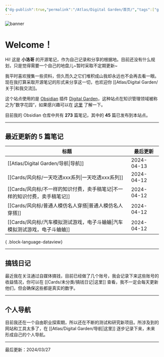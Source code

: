 ```yaml
---
{"dg-publish":true,"permalink":"/Atlas/Digital Garden/首页/","tags":["gardenEntry","gardenEntry"],"noteIcon":1,"created":"2024-03-26","updated":"2024-04-10"}
---
```


![banner](http://img.xlg.life/images/202404100413287.webp)
# Welcome！
Hi! 这是 **小洛哥** 的开源笔记，作为自己记录和分享的根据地。目前还没有什么规划，只是觉得需要一个自己的地盘儿~暂时采取不定期更新~

我平时喜欢搜集一些资料，但久而久之它们堆积成山我却永远也不会再去看一眼。现在我打算采取开源笔记的形式来分享这一切，也欢迎你 [[Atlas/Digital Garden/关于\|和我交流]]。

这个站点使用的是 [Obsidian](https://obsidian.md/) 插件 [Digital Garden](https://github.com/oleeskild/obsidian-digital-garden)，这种站点在知识管理领域被称之为”数字花园“，如果感兴趣可以在 [这里](https://blog.effie.co/%E5%A6%82%E4%BD%95%E5%BB%BA%E7%AB%8B%E6%95%B0%E5%AD%97%E8%8A%B1%E5%9B%AD%EF%BC%9F/) 了解一下。

<p><span>目前我的 Obsidian 仓库中共有 <strong>273</strong> 篇笔记，其中的 <strong>45</strong> 篇已发布到本站点。</span></p>

---
## 最近更新的 5 篇笔记

| 标题                                              | 最后更新       |
| ----------------------------------------------- | ---------- |
| [[Atlas/Digital Garden/导航\|导航]]              | 2024-04-13 |
| [[Cards/风向标/一天吃透xxx系列\|一天吃透xxx系列]]           | 2024-04-12 |
| [[Cards/风向标/不一样的知识付费，卖手稿笔记\|不一样的知识付费，卖手稿笔记]] | 2024-04-12 |
| [[Cards/风向标/普通人模仿名人穿搭\|普通人模仿名人穿搭]]           | 2024-04-12 |
| [[Cards/风向标/汽车模拟测试游戏，电子斗蛐蛐\|汽车模拟测试游戏，电子斗蛐蛐]] | 2024-04-12 |

{ .block-language-dataview}

---
## 搞钱日记
最近我在关注通过自媒体搞钱，目前已经做了几个账号，我会记录下来这些账号的收益情况，你可以在 [[Cards/未分类/搞钱日记\|这里]] 查看，我不一定会每天更新他们，但会确保这些都是真实的数字。

---
## 个人导航
目前我还在一个自由职业探索期，所以还在不断的测试和研究新项目。所涉及到的网站和工具太多了，在 [[Atlas/Digital Garden/导航\|这里]] 逐步记录下来，未来形成自己的个人导航。

---

最后更新：2024/03/27